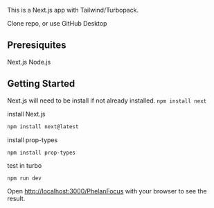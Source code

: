This is a Next.js app with Tailwind/Turbopack.

Clone repo, or use GitHub Desktop
## Preresiquites
Next.js
Node.js

## Getting Started
Next.js will need to be install if not already installed.
```npm install next```

install Next.js
```bash
npm install next@latest
```
install prop-types
```
npm install prop-types
```

test in turbo
```bash
npm run dev
```

Open [http://localhost:3000/PhelanFocus](http://localhost:3000/PhelanFocus) with your browser to see the result.


